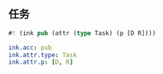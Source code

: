## 任务

```rs
#! (ink pub (attr (type Task) (p [D R])))
```

```yaml
ink.acc: pub
ink.attr.type: Task
ink.attr.p: [D, R]
```
